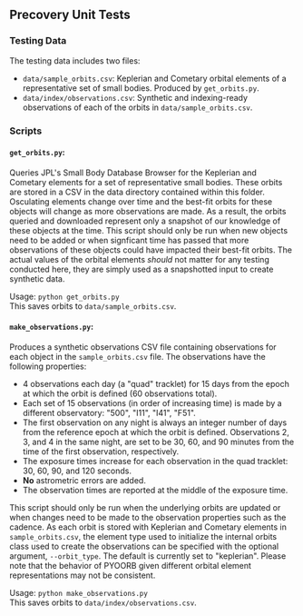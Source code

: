 ## Precovery Unit Tests

### Testing Data
The testing data includes two files:
- `data/sample_orbits.csv`: Keplerian and Cometary orbital elements of a representative set of small bodies. Produced by `get_orbits.py`.
- `data/index/observations.csv`: Synthetic and indexing-ready observations of each of the orbits in `data/sample_orbits.csv`. 

### Scripts
#### `get_orbits.py`:
Queries JPL's Small Body Database Browser for the Keplerian and Cometary elements for a set of representative small bodies. These orbits are stored in a CSV in the data directory contained within this folder. Osculating elements change over time and the best-fit orbits for these objects will change as more observations are made. As a result, the orbits queried and downloaded represent only a snapshot of our knowledge of these objects at the time. This script should only be run when new objects need to be added or when signficant time has passed that more observations of these objects could have impacted their best-fit orbits. The actual values of the orbital elements *should* not matter for any testing conducted here, they are simply used as a snapshotted input to create synthetic data. 

Usage: ```python get_orbits.py```  
This saves orbits to `data/sample_orbits.csv`.

#### `make_observations.py`:
Produces a synthetic observations CSV file containing observations for each object in the `sample_orbits.csv` file. The observations have the following properties:
- 4 observations each day (a "quad" tracklet) for 15 days from the epoch at which the orbit is defined (60 observations total).
- Each set of 15 observations (in order of increasing time) is made by a different observatory: "500", "I11", "I41", "F51".
- The first observation on any night is always an integer number of days from the reference epoch at which the orbit is defined. Observations 2, 3, and 4 in the same night, are set to be 30, 60, and 90 minutes from the time of the first observation, respectively.
- The exposure times increase for each observation in the quad tracklet: 30, 60, 90, and 120 seconds.
- **No** astrometric errors are added. 
- The observation times are reported at the middle of the exposure time.  

This script should only be run when the underlying orbits are updated or when changes need to be made to the observation properties such as the cadence. As each orbit is stored with Keplerian and Cometary elements in `sample_orbits.csv`, the element type used to initialize the internal orbits class used to create the observations can be specified with the optional argument, `--orbit_type`. The default is currently set to "keplerian". Please note that the behavior of PYOORB given different orbital element representations may not be consistent. 

Usage: ```python make_observations.py```  
This saves orbits to `data/index/observations.csv`.